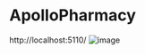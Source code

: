 # ApolloPharmacy
http://localhost:5110/
![image](https://user-images.githubusercontent.com/92008200/189886381-9df6b526-f4d6-4197-9ae4-96f6cac0d960.png)
